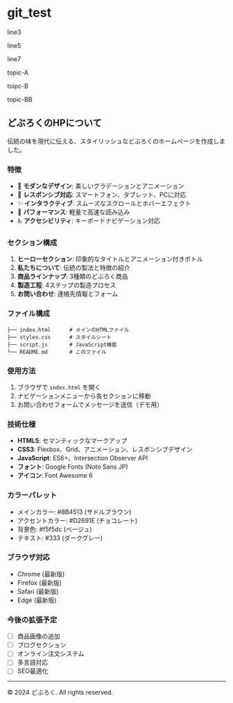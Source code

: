 # git_test

line3

line5

line7

topic-A

toipc-B

topic-BB

## どぶろくのHPについて

伝統の味を現代に伝える、スタイリッシュなどぶろくのホームページを作成しました。

### 特徴

- 🎨 **モダンなデザイン**: 美しいグラデーションとアニメーション
- 📱 **レスポンシブ対応**: スマートフォン、タブレット、PCに対応
- ✨ **インタラクティブ**: スムーズなスクロールとホバーエフェクト
- 🚀 **パフォーマンス**: 軽量で高速な読み込み
- ♿ **アクセシビリティ**: キーボードナビゲーション対応

### セクション構成

1. **ヒーローセクション**: 印象的なタイトルとアニメーション付きボトル
2. **私たちについて**: 伝統の製法と特徴の紹介
3. **商品ラインナップ**: 3種類のどぶろく商品
4. **製造工程**: 4ステップの製造プロセス
5. **お問い合わせ**: 連絡先情報とフォーム

### ファイル構成

```
├── index.html      # メインのHTMLファイル
├── styles.css      # スタイルシート
├── script.js       # JavaScript機能
└── README.md       # このファイル
```

### 使用方法

1. ブラウザで `index.html` を開く
2. ナビゲーションメニューから各セクションに移動
3. お問い合わせフォームでメッセージを送信（デモ用）

### 技術仕様

- **HTML5**: セマンティックなマークアップ
- **CSS3**: Flexbox、Grid、アニメーション、レスポンシブデザイン
- **JavaScript**: ES6+、Intersection Observer API
- **フォント**: Google Fonts (Noto Sans JP)
- **アイコン**: Font Awesome 6

### カラーパレット

- メインカラー: #8B4513 (サドルブラウン)
- アクセントカラー: #D2691E (チョコレート)
- 背景色: #f5f5dc (ベージュ)
- テキスト: #333 (ダークグレー)

### ブラウザ対応

- Chrome (最新版)
- Firefox (最新版)
- Safari (最新版)
- Edge (最新版)

### 今後の拡張予定

- [ ] 商品画像の追加
- [ ] ブログセクション
- [ ] オンライン注文システム
- [ ] 多言語対応
- [ ] SEO最適化

---

© 2024 どぶろく. All rights reserved.

